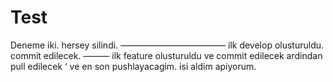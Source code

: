 Test
====

Deneme iki.
hersey silindi.
————————————
ilk develop olusturuldu.
commit edilecek.
———
ilk feature olusturuldu ve commit edilecek ardindan pull edilecek ‘ ve en son pushlayacagim.
isi aldim apiyorum.